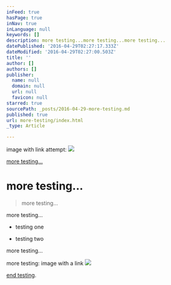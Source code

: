 ```yaml
---
inFeed: true
hasPage: true
inNav: true
inLanguage: null
keywords: []
description: more testing...more testing...more testing...
datePublished: '2016-04-29T02:27:17.333Z'
dateModified: '2016-04-29T02:27:00.503Z'
title: ''
author: []
authors: []
publisher:
  name: null
  domain: null
  url: null
  favicon: null
starred: true
sourcePath: _posts/2016-04-29-more-testing.md
published: true
url: more-testing/index.html
_type: Article

---
```

image with link attempt: [![](http://jeffclaassen.com/gallery/painting/2016/zuma_01.jpg)][0]

[more testing...][1]

# more testing...

> more testing...

more testing...

* testing one

* testing two

more testing...

more testing: image with a link [![](http://jeffclaassen.com/gallery/painting/2016/skye_01.jpg)][1]

[end testing][1].

[0]: http://www.jeffclaassen.com/blog
[1]: null